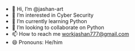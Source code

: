 - 👋 Hi, I’m @jashan-art
- 👀 I’m interested in Cyber Security
- 🌱 I’m currently learning Python
- 💞️ I’m looking to collaborate on Python
- 📫 How to reach me workjashan777@gmail.com
- 😄 Pronouns: He/him
  


